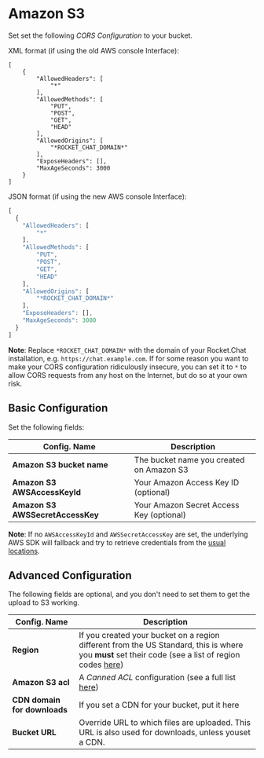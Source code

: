 # Amazon S3

Set set the following _CORS Configuration_ to your bucket.

XML format (if using the old AWS console Interface):

```markup
[
    {
        "AllowedHeaders": [
            "*"  
        ],
        "AllowedMethods": [
            "PUT",
            "POST",
            "GET",
            "HEAD"
        ],  
        "AllowedOrigins": [
            "*ROCKET_CHAT_DOMAIN*"
        ],  
        "ExposeHeaders": [], 
        "MaxAgeSeconds": 3000
    } 
]
```

JSON format (if using the new AWS console Interface):

```javascript
[
  {
    "AllowedHeaders": [
        "*"
    ],
    "AllowedMethods": [
        "PUT",
        "POST",
        "GET",
        "HEAD"
    ],
    "AllowedOrigins": [
        "*ROCKET_CHAT_DOMAIN*"
    ],
    "ExposeHeaders": [],
    "MaxAgeSeconds": 3000
  }
]
```

**Note**: Replace `*ROCKET_CHAT_DOMAIN*` with the domain of your Rocket.Chat installation, e.g. `https://chat.example.com`. If for some reason you want to make your CORS configuration ridiculously insecure, you can set it to `*` to allow CORS requests from any host on the Internet, but do so at your own risk.

## Basic Configuration

Set the following fields:

| Config. Name                     | Description                              |
| -------------------------------- | ---------------------------------------- |
| **Amazon S3 bucket name**        | The bucket name you created on Amazon S3 |
| **Amazon S3 AWSAccessKeyId**     | Your Amazon Access Key ID (optional)     |
| **Amazon S3 AWSSecretAccessKey** | Your Amazon Secret Access Key (optional) |

**Note**: If no `AWSAccessKeyId` and `AWSSecretAccessKey` are set, the underlying AWS SDK will fallback and try to retrieve credentials from the [usual locations](https://docs.aws.amazon.com/sdk-for-javascript/v2/developer-guide/setting-credentials-node.html).

## Advanced Configuration

The following fields are optional, and you don't need to set them to get the upload to S3 working.

| Config. Name                 | Description                                                                                                                                                                                                                                                               |
| ---------------------------- | ------------------------------------------------------------------------------------------------------------------------------------------------------------------------------------------------------------------------------------------------------------------------- |
| **Region**                   | If you created your bucket on a region different from the US Standard, this is where you **must** set their code (see a list of region codes [here](http://docs.aws.amazon.com/AWSEC2/latest/UserGuide/using-regions-availability-zones.html#concepts-available-regions)) |
| **Amazon S3 acl**            | A _Canned ACL_ configuration (see a full list [here](http://docs.aws.amazon.com/AmazonS3/latest/dev/acl-overview.html#canned-acl))                                                                                                                                        |
| **CDN domain for downloads** | If you set a CDN for your bucket, put it here                                                                                                                                                                                                                             |
| **Bucket URL**               | Override URL to which files are uploaded. This URL is also used for downloads, unless youset a CDN.                                                                                                                                                                       |
